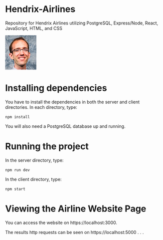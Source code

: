 # Hendrix-Airlines
Repository for Hendrix Airlines utilizing PostgreSQL, Express/Node, React, JavaScript, HTML, and CSS   

![Alt text](client/src/images/hendrix.jpg?raw=true "Hendrix")

# Installing dependencies
You have to install the dependencies in both the server and client directories. In each directory, type:
```
npm install
```
You will also need a PostgreSQL database up and running.

# Running the project
In the server directory, type:
```
npm run dev
```
In the client directory, type:
```
npm start
```

# Viewing the Airline Website Page
You can access the website on https://localhost:3000. 


The results http requests can be seen on https://localhost:5000 . . .
